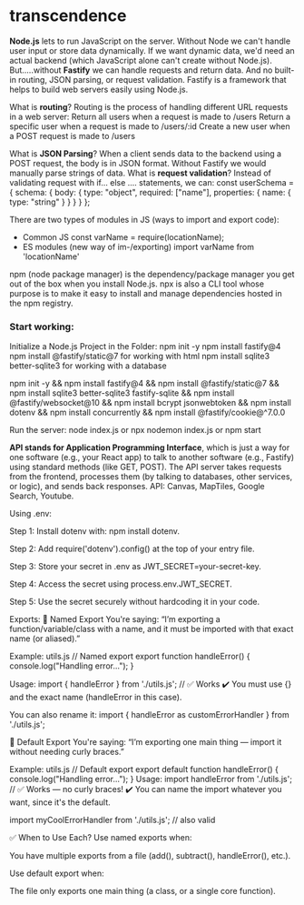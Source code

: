 # transcendence

**Node.js** lets to run JavaScript on the server. Without Node we can't handle user input or store data dynamically. If we want dynamic data, we'd need an actual backend (which JavaScript alone can't create without Node.js).
But.....without **Fastify** we can handle requests and return data. And no built-in routing, JSON parsing, or request validation.
Fastify is a framework that helps to build web servers easily using Node.js.

What is **routing**?
	Routing is the process of handling different URL requests in a web server:
		Return all users when a request is made to /users
		Return a specific user when a request is made to /users/:id
		Create a new user when a POST request is made to /users

What is **JSON Parsing**?
	When a client sends data to the backend using a POST request, the body is in JSON format. Without Fastify we would manually parse strings of data.
What is **request validation**?
	Instead of validating request with if... else .... statements, we can:
		const userSchema = {
			schema: {
				body: {
					type: "object",
					required: ["name"],
					properties: {
						name: { type: "string" }
					}
				}
			}
		};

There are two types of modules in JS (ways to import and export code): 
- Common JS
    const varName = require(locationName);
- ES modules (new way of im-/exporting)
    import varName from 'locationName' 


npm (node package manager) is the dependency/package manager you get out of the box when you install Node.js.
npx is also a CLI tool whose purpose is to make it easy to install and manage dependencies hosted in the npm registry.

### Start working:
Initialize a Node.js Project in the Folder:  npm init -y
npm install fastify@4
npm install @fastify/static@7 for working with html
npm install sqlite3 better-sqlite3 for working with a database

npm init -y && npm install fastify@4 && npm install @fastify/static@7 && npm install sqlite3 better-sqlite3 fastify-sqlite && npm install @fastify/websocket@10 && npm install bcrypt jsonwebtoken && npm install dotenv && npm install concurrently && npm install @fastify/cookie@^7.0.0


Run the server: node index.js or npx nodemon index.js or npm start

**API stands for Application Programming Interface**, which is just a way for one software (e.g., your React app) to talk to another software (e.g., Fastify) using standard methods (like GET, POST). The API server takes requests from the frontend, processes them (by talking to databases, other services, or logic), and sends back responses. API: Canvas, MapTiles, Google Search, Youtube.


Using .env:

Step 1: Install dotenv with: npm install dotenv.

Step 2: Add require('dotenv').config() at the top of your entry file.

Step 3: Store your secret in .env as JWT_SECRET=your-secret-key.

Step 4: Access the secret using process.env.JWT_SECRET.

Step 5: Use the secret securely without hardcoding it in your code.




Exports:
🔹 Named Export
You're saying: “I’m exporting a function/variable/class with a name, and it must be imported with that exact name (or aliased).”

Example: utils.js
// Named export
export function handleError() {
  console.log("Handling error...");
}

Usage:
import { handleError } from './utils.js'; // ✅ Works
✔️ You must use {} and the exact name (handleError in this case).

You can also rename it:
import { handleError as customErrorHandler } from './utils.js';



🔹 Default Export
You're saying: “I’m exporting one main thing — import it without needing curly braces.”

Example: utils.js
// Default export
export default function handleError() {
  console.log("Handling error...");
}
Usage:
import handleError from './utils.js'; // ✅ Works — no curly braces!
✔️ You can name the import whatever you want, since it's the default.

import myCoolErrorHandler from './utils.js'; // also valid


✅ When to Use Each?
Use named exports when:

You have multiple exports from a file (add(), subtract(), handleError(), etc.).

Use default export when:

The file only exports one main thing (a class, or a single core function).